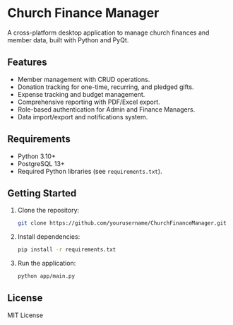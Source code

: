 # Church Finance Manager

A cross-platform desktop application to manage church finances and member data, built with Python and PyQt.

## Features
- Member management with CRUD operations.
- Donation tracking for one-time, recurring, and pledged gifts.
- Expense tracking and budget management.
- Comprehensive reporting with PDF/Excel export.
- Role-based authentication for Admin and Finance Managers.
- Data import/export and notifications system.

## Requirements
- Python 3.10+
- PostgreSQL 13+
- Required Python libraries (see `requirements.txt`).

## Getting Started
1. Clone the repository:
    ```bash
    git clone https://github.com/yourusername/ChurchFinanceManager.git
    ```

2. Install dependencies:
    ```bash
    pip install -r requirements.txt
    ```

3. Run the application:
    ```bash
    python app/main.py
    ```

## License
MIT License
 
